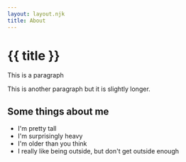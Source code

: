 ```yaml
---
layout: layout.njk
title: About
---
```

# {{ title }}

This is a paragraph

This is another paragraph but it is slightly longer.

## Some things about me

- I'm pretty tall
- I'm surprisingly heavy
- I'm older than you think
- I really like being outside, but don't get outside enough